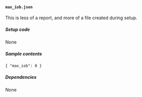 #### `max_iob.json`
This is less of a report, and more of a file created during setup.
##### Setup code
None
##### Sample contents
`{ "max_iob": 0 }`
##### Dependencies
None
